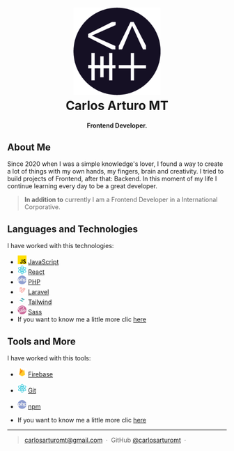 <h1 align="center">
  <br>
  <a href="http://www.amitmerchant.com/electron-markdownify"><img src='./imgs/CAMT.png' alt="CAMT" width="200"></a>
  <br>
  Carlos Arturo MT 
  <br>
</h1>
<h4 align="center">Frontend Developer.</h4>

## About Me

Since 2020 when I was a simple knowledge's lover, I found a way to create a lot of things with my own hands, my fingers, brain and creativity. I tried to build projects of Frontend, after that: Backend. In this moment of my life I continue learning every day to be a great developer. 


> **In addition to**
> currently I am a Frontend Developer in a International Corporative.



## Languages and Technologies

I  have worked with this technologies:

- <img src='./imgs/js.png'  width="20" height="20"/> [JavaScript](https://developer.mozilla.org/es/docs/Web/JavaScript)
- <img src='./imgs/react.png'  width="20" height="20"/> [React](https://legacy.reactjs.org/docs/getting-started.html)
- <img src='./imgs/php.png'  width="20" height="20"/> [PHP](https://www.php.net/)
- <img src='./imgs/laravel.png'  width="20" height="20"/> [Laravel](https://laravel.com/)
- <img src='./imgs/tailwind.png'  width="20" height="20"/> [Tailwind](https://tailwindcss.com/)
- <img src='./imgs/sass.png'  width="20" height="20"/> [Sass](https://sass-lang.com/documentation/)
- If you want to know me a little more clic [here](https://camtlead.com/)

## Tools and More

I  have worked with this tools:

- <img src='./imgs/firebase.png'  width="20" height="20"/> [Firebase](https://firebase.google.com/?hl=es)
- <img src='./imgs/react.png'  width="20" height="20"/> [Git](https://git-scm.com/)
- <img src='./imgs/php.png'  width="20" height="20"/> [npm](https://www.npmjs.com/)


- If you want to know me a little more clic [here](https://camtlead.com/)

---

> [carlosarturomt@gmail.com](https://camtlead.com/) &nbsp;&middot;&nbsp;
> GitHub [@carlosarturomt](https://github.com/carlosarturomt) &nbsp;&middot;&nbsp;
